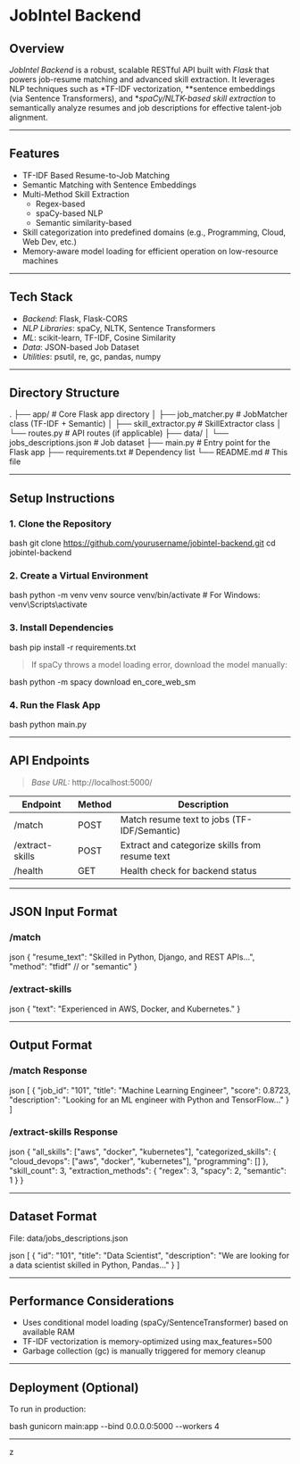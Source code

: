 # JobIntel Backend

## Overview

*JobIntel Backend* is a robust, scalable RESTful API built with *Flask* that powers job-resume matching and advanced skill extraction. It leverages NLP techniques such as *TF-IDF vectorization, **sentence embeddings (via Sentence Transformers), and **spaCy/NLTK-based skill extraction* to semantically analyze resumes and job descriptions for effective talent-job alignment.

---

## Features

- TF-IDF Based Resume-to-Job Matching
- Semantic Matching with Sentence Embeddings
- Multi-Method Skill Extraction
  - Regex-based
  - spaCy-based NLP
  - Semantic similarity-based
- Skill categorization into predefined domains (e.g., Programming, Cloud, Web Dev, etc.)
- Memory-aware model loading for efficient operation on low-resource machines

---

## Tech Stack

- *Backend*: Flask, Flask-CORS
- *NLP Libraries*: spaCy, NLTK, Sentence Transformers
- *ML*: scikit-learn, TF-IDF, Cosine Similarity
- *Data*: JSON-based Job Dataset
- *Utilities*: psutil, re, gc, pandas, numpy

---

## Directory Structure


.
├── app/                    # Core Flask app directory
│   ├── job_matcher.py      # JobMatcher class (TF-IDF + Semantic)
│   ├── skill_extractor.py  # SkillExtractor class
│   └── routes.py           # API routes (if applicable)
├── data/
│   └── jobs_descriptions.json  # Job dataset
├── main.py                 # Entry point for the Flask app
├── requirements.txt        # Dependency list
└── README.md               # This file


---

## Setup Instructions

### 1. Clone the Repository

bash
git clone https://github.com/yourusername/jobintel-backend.git
cd jobintel-backend


### 2. Create a Virtual Environment

bash
python -m venv venv
source venv/bin/activate  # For Windows: venv\Scripts\activate


### 3. Install Dependencies

bash
pip install -r requirements.txt


> If spaCy throws a model loading error, download the model manually:

bash
python -m spacy download en_core_web_sm


### 4. Run the Flask App

bash
python main.py


---

## API Endpoints

> *Base URL:* http://localhost:5000/

| Endpoint           | Method | Description                                      |
|--------------------|--------|--------------------------------------------------|
| /match           | POST   | Match resume text to jobs (TF-IDF/Semantic)     |
| /extract-skills  | POST   | Extract and categorize skills from resume text  |
| /health          | GET    | Health check for backend status                 |

---

## JSON Input Format

### /match

json
{
  "resume_text": "Skilled in Python, Django, and REST APIs...",
  "method": "tfidf" // or "semantic"
}


### /extract-skills

json
{
  "text": "Experienced in AWS, Docker, and Kubernetes."
}


---

## Output Format

### /match Response

json
[
  {
    "job_id": "101",
    "title": "Machine Learning Engineer",
    "score": 0.8723,
    "description": "Looking for an ML engineer with Python and TensorFlow..."
  }
]


### /extract-skills Response

json
{
  "all_skills": ["aws", "docker", "kubernetes"],
  "categorized_skills": {
    "cloud_devops": ["aws", "docker", "kubernetes"],
    "programming": []
  },
  "skill_count": 3,
  "extraction_methods": {
    "regex": 3,
    "spacy": 2,
    "semantic": 1
  }
}


---

## Dataset Format

File: data/jobs_descriptions.json

json
[
  {
    "id": "101",
    "title": "Data Scientist",
    "description": "We are looking for a data scientist skilled in Python, Pandas..."
  }
]


---

## Performance Considerations

- Uses conditional model loading (spaCy/SentenceTransformer) based on available RAM
- TF-IDF vectorization is memory-optimized using max_features=500
- Garbage collection (gc) is manually triggered for memory cleanup

---

## Deployment (Optional)

To run in production:

bash
gunicorn main:app --bind 0.0.0.0:5000 --workers 4


---
z